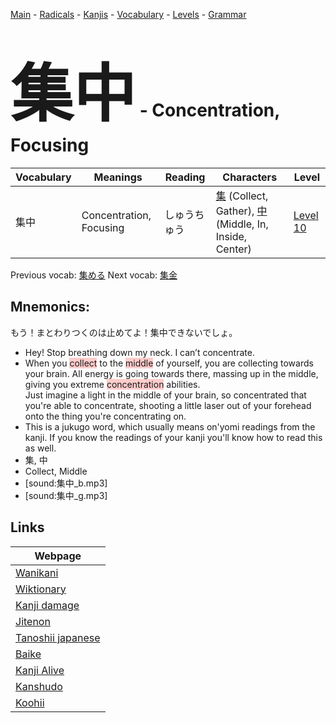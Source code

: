 <style> bigfont {font-size: 100px}</style>
[Main](../README.md) -
[Radicals](../radicals.md) -
[Kanjis](../kanjis.md) -
[Vocabulary](../vocabulary.md) -
[Levels](../levels.md) -
[Grammar](../grammar.md)
# <bigfont> 集中</bigfont> - Concentration, Focusing 

| Vocabulary | Meanings | Reading | Characters | Level |
| --- | --- | --- | --- | --- |
| 集中 | Concentration, Focusing | しゅうちゅう |  [集](../kanjis/集.md) (Collect, Gather), [中](../kanjis/中.md) (Middle, In, Inside, Center) | [Level 10](../levels/wk_level10.md) |

Previous vocab: [集める](集める.md) Next vocab: [集金](集金.md) 

## Mnemonics:
もう！まとわりつくのは止めてよ！集中できないでしょ。
* Hey! Stop breathing down my neck. I can’t concentrate.
* When you <span style="background-color:#ffcccb"> collect</span> to the <span style="background-color:#ffcccb"> middle</span> of yourself, you are collecting towards your brain. All energy is going towards there, massing up in the middle, giving you extreme <span style="background-color:#ffcccb"> concentration</span> abilities. <br />Just imagine a light in the middle of your brain, so concentrated that you're able to concentrate, shooting a little laser out of your forehead onto the thing you're concentrating on.
* This is a jukugo word, which usually means on'yomi readings from the kanji. If you know the readings of your kanji you'll know how to read this as well.
* 集, 中
* Collect, Middle
* [sound:集中_b.mp3]
* [sound:集中_g.mp3]


## Links 

| Webpage |
| --- |
| [Wanikani          ](https://www.wanikani.com/kanji/集中) |
| [Wiktionary        ](https://en.wiktionary.org/wiki/集中) |
| [Kanji damage      ](http://www.kanjidamage.com/kanji/search?utf8=✓&q=集中) |
| [Jitenon           ](https://jitenon.com/kanji/集中) |
| [Tanoshii japanese ](https://www.tanoshiijapanese.com/dictionary/kanji.cfm?k=集中) |
| [Baike             ](https://baike.baidu.com/item/集中) |
| [Kanji Alive       ](https://app.kanjialive.com/集中) |
| [Kanshudo          ](https://www.kanshudo.com/searchmn?q=集中) |
| [Koohii            ](https://kanji.koohii.com/study/kanji/集中) |
